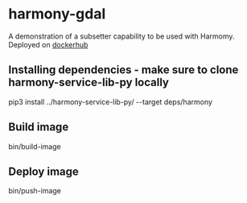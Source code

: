 # harmony-gdal 

A demonstration of a subsetter capability to be used with Harmomy. Deployed on [dockerhub](https://hub.docker.com/repository/docker/asfdataservices/gdal-subsetter/general)

## Installing dependencies - make sure to clone harmony-service-lib-py locally
pip3 install ../harmony-service-lib-py/ --target deps/harmony

## Build image
bin/build-image

## Deploy image
bin/push-image
